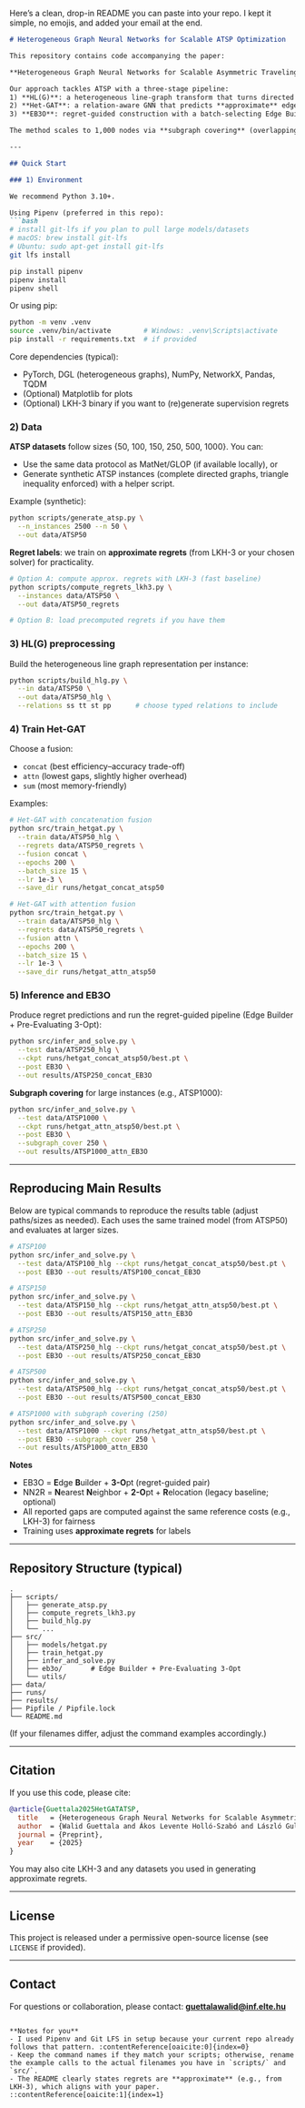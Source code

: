 Here’s a clean, drop-in README you can paste into your repo. I kept it simple, no emojis, and added your email at the end.

````markdown
# Heterogeneous Graph Neural Networks for Scalable ATSP Optimization

This repository contains code accompanying the paper:

**Heterogeneous Graph Neural Networks for Scalable Asymmetric Traveling Salesman Problem Optimization**

Our approach tackles ATSP with a three-stage pipeline:
1) **HL(G)**: a heterogeneous line-graph transform that turns directed edges into nodes and preserves four typed adjacencies (parallel, source–source, source–target, target–target)
2) **Het-GAT**: a relation-aware GNN that predicts **approximate** edge regrets with fusion by **sum**, **concat**, or **attention**
3) **EB3O**: regret-guided construction with a batch-selecting Edge Builder and refinement with pre-evaluating directed 3-Opt

The method scales to 1,000 nodes via **subgraph covering** (overlapping 250-node induced subgraphs) and achieves strong accuracy–efficiency trade-offs on ATSP100–1000.

---

## Quick Start

### 1) Environment

We recommend Python 3.10+.

Using Pipenv (preferred in this repo):
```bash
# install git-lfs if you plan to pull large models/datasets
# macOS: brew install git-lfs
# Ubuntu: sudo apt-get install git-lfs
git lfs install

pip install pipenv
pipenv install
pipenv shell
````

Or using pip:

```bash
python -m venv .venv
source .venv/bin/activate        # Windows: .venv\Scripts\activate
pip install -r requirements.txt  # if provided
```

Core dependencies (typical):

* PyTorch, DGL (heterogeneous graphs), NumPy, NetworkX, Pandas, TQDM
* (Optional) Matplotlib for plots
* (Optional) LKH-3 binary if you want to (re)generate supervision regrets

### 2) Data

**ATSP datasets** follow sizes {50, 100, 150, 250, 500, 1000}. You can:

* Use the same data protocol as MatNet/GLOP (if available locally), or
* Generate synthetic ATSP instances (complete directed graphs, triangle inequality enforced) with a helper script.

Example (synthetic):

```bash
python scripts/generate_atsp.py \
  --n_instances 2500 --n 50 \
  --out data/ATSP50
```

**Regret labels**: we train on **approximate regrets** (from LKH-3 or your chosen solver) for practicality.

```bash
# Option A: compute approx. regrets with LKH-3 (fast baseline)
python scripts/compute_regrets_lkh3.py \
  --instances data/ATSP50 \
  --out data/ATSP50_regrets

# Option B: load precomputed regrets if you have them
```

### 3) HL(G) preprocessing

Build the heterogeneous line graph representation per instance:

```bash
python scripts/build_hlg.py \
  --in data/ATSP50 \
  --out data/ATSP50_hlg \
  --relations ss tt st pp      # choose typed relations to include
```

### 4) Train Het-GAT

Choose a fusion:

* `concat` (best efficiency–accuracy trade-off)
* `attn` (lowest gaps, slightly higher overhead)
* `sum` (most memory-friendly)

Examples:

```bash
# Het-GAT with concatenation fusion
python src/train_hetgat.py \
  --train data/ATSP50_hlg \
  --regrets data/ATSP50_regrets \
  --fusion concat \
  --epochs 200 \
  --batch_size 15 \
  --lr 1e-3 \
  --save_dir runs/hetgat_concat_atsp50

# Het-GAT with attention fusion
python src/train_hetgat.py \
  --train data/ATSP50_hlg \
  --regrets data/ATSP50_regrets \
  --fusion attn \
  --epochs 200 \
  --batch_size 15 \
  --lr 1e-3 \
  --save_dir runs/hetgat_attn_atsp50
```

### 5) Inference and EB3O

Produce regret predictions and run the regret-guided pipeline (Edge Builder + Pre-Evaluating 3-Opt):

```bash
python src/infer_and_solve.py \
  --test data/ATSP250_hlg \
  --ckpt runs/hetgat_concat_atsp50/best.pt \
  --post EB3O \
  --out results/ATSP250_concat_EB3O
```

**Subgraph covering** for large instances (e.g., ATSP1000):

```bash
python src/infer_and_solve.py \
  --test data/ATSP1000 \
  --ckpt runs/hetgat_attn_atsp50/best.pt \
  --post EB3O \
  --subgraph_cover 250 \
  --out results/ATSP1000_attn_EB3O
```

---

## Reproducing Main Results

Below are typical commands to reproduce the results table (adjust paths/sizes as needed). Each uses the same trained model (from ATSP50) and evaluates at larger sizes.

```bash
# ATSP100
python src/infer_and_solve.py \
  --test data/ATSP100_hlg --ckpt runs/hetgat_concat_atsp50/best.pt \
  --post EB3O --out results/ATSP100_concat_EB3O

# ATSP150
python src/infer_and_solve.py \
  --test data/ATSP150_hlg --ckpt runs/hetgat_attn_atsp50/best.pt \
  --post EB3O --out results/ATSP150_attn_EB3O

# ATSP250
python src/infer_and_solve.py \
  --test data/ATSP250_hlg --ckpt runs/hetgat_concat_atsp50/best.pt \
  --post EB3O --out results/ATSP250_concat_EB3O

# ATSP500
python src/infer_and_solve.py \
  --test data/ATSP500_hlg --ckpt runs/hetgat_concat_atsp50/best.pt \
  --post EB3O --out results/ATSP500_concat_EB3O

# ATSP1000 with subgraph covering (250)
python src/infer_and_solve.py \
  --test data/ATSP1000 --ckpt runs/hetgat_attn_atsp50/best.pt \
  --post EB3O --subgraph_cover 250 \
  --out results/ATSP1000_attn_EB3O
```

**Notes**

* EB3O = **E**dge **B**uilder + **3-O**pt (regret-guided pair)
* NN2R = **N**earest **N**eighbor + **2-O**pt + **R**elocation (legacy baseline; optional)
* All reported gaps are computed against the same reference costs (e.g., LKH-3) for fairness
* Training uses **approximate regrets** for labels

---

## Repository Structure (typical)

```
.
├── scripts/
│   ├── generate_atsp.py
│   ├── compute_regrets_lkh3.py
│   ├── build_hlg.py
│   └── ...
├── src/
│   ├── models/hetgat.py
│   ├── train_hetgat.py
│   ├── infer_and_solve.py
│   ├── eb3o/       # Edge Builder + Pre-Evaluating 3-Opt
│   └── utils/
├── data/
├── runs/
├── results/
├── Pipfile / Pipfile.lock
└── README.md
```

(If your filenames differ, adjust the command examples accordingly.)

---

## Citation

If you use this code, please cite:

```bibtex
@article{Guettala2025HetGATATSP,
  title   = {Heterogeneous Graph Neural Networks for Scalable Asymmetric Traveling Salesman Problem Optimization},
  author  = {Walid Guettala and Ákos Levente Holló-Szabó and László Gulyás and János Botzheim},
  journal = {Preprint},
  year    = {2025}
}
```

You may also cite LKH-3 and any datasets you used in generating approximate regrets.

---

## License

This project is released under a permissive open-source license (see `LICENSE` if provided).

---

## Contact

For questions or collaboration, please contact: **[guettalawalid@inf.elte.hu](mailto:guettalawalid@inf.elte.hu)**

```

**Notes for you**
- I used Pipenv and Git LFS in setup because your current repo already follows that pattern. :contentReference[oaicite:0]{index=0}
- Keep the command names if they match your scripts; otherwise, rename the example calls to the actual filenames you have in `scripts/` and `src/`.
- The README clearly states regrets are **approximate** (e.g., from LKH-3), which aligns with your paper.
::contentReference[oaicite:1]{index=1}
```
